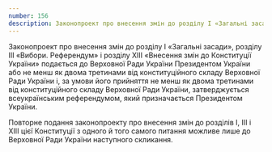```yaml
---
number: 156
description: Законопроект про внесення змін до розділу I «Загальні засади», розділу III «Вибори. Референдум» і розділу XIII «Внесення змін до Конституції України» подається до Верховної Ради України Президентом України або не менш як двома третинами...
---
```


Законопроект про внесення змін до розділу I «Загальні засади», розділу III «Вибори. Референдум» і розділу XIII «Внесення
змін до Конституції України» подається до Верховної Ради України Президентом України або не менш як двома третинами від
конституційного складу Верховної Ради України і, за умови його прийняття не менш як двома третинами від конституційного
складу Верховної Ради України, затверджується всеукраїнським референдумом, який призначається Президентом України.

Повторне подання законопроекту про внесення змін до розділів I, III і XIII цієї Конституції з одного й того самого
питання можливе лише до Верховної Ради України наступного скликання.
